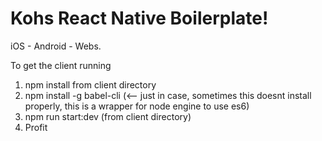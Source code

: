 # Kohs React Native Boilerplate!

iOS - Android - Webs.

To get the client running<br>
1. npm install from client directory<br>
2. npm install -g babel-cli (<-- just in case, sometimes this doesnt install properly, this is a wrapper for node engine to use es6)<br>
3. npm run start:dev (from client directory)<br>
4. Profit<br>

